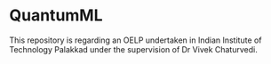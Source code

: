 # QuantumML
This repository is regarding an OELP undertaken in Indian Institute of Technology Palakkad under the supervision of Dr Vivek Chaturvedi.
